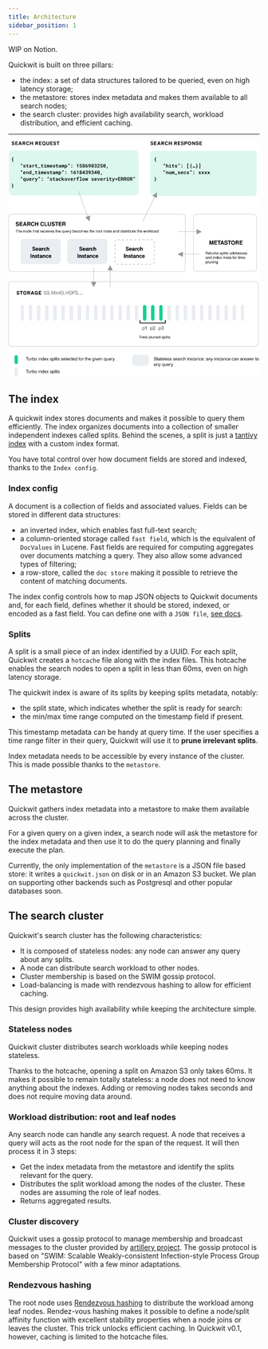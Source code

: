 ```yaml
---
title: Architecture
sidebar_position: 1
---
```


WIP on Notion. 

Quickwit is built on three pillars:
- the index: a set of data structures tailored to be queried, even on high latency storage;
- the metastore: stores index metadata and makes them available to all search nodes;
- the search cluster: provides high availability search, workload distribution, and efficient caching.

[//]: # (Add space with '---' and align image for docusaurus)

---
<div style={{textAlign: 'center'}}>

![Quickwit Architecture](../assets/images/quickwit-architecture.svg)

</div>

## The index

A quickwit index stores documents and makes it possible to query them efficiently.
The index organizes documents into a collection of smaller independent indexes called splits.  Behind the scenes, a split is just a [tantivy index](https://github.com/tantivy-search/tantivy/blob/main/ARCHITECTURE.md#index-and-segments) with a custom index format.

You have total control over how document fields are stored and indexed, thanks to the `Index config`.

### Index config

A document is a collection of fields and associated values. Fields can be stored in different data structures:
- an inverted index, which enables fast full-text search;
- a column-oriented storage called `fast field`, which is the equivalent of `DocValues` in Lucene. Fast fields are required for computing aggregates over documents matching a query. They also allow some advanced types of filtering;
- a row-store, called the `doc store` making it possible to retrieve the content of matching documents.

The index config controls how to map JSON objects to Quickwit documents and, for each field, defines whether it should be stored, indexed, or encoded as a fast field.
You can define one with a `JSON file`, [see docs](../reference/index-config.md).

### Splits

A split is a small piece of an index identified by a UUID. For each split, Quickwit creates a `hotcache` file along with the index files. This hotcache enables the search nodes to open a split in less than 60ms, even on high latency storage.

The quickwit index is aware of its splits by keeping splits metadata, notably:
- the split state, which indicates whether the split is ready for search:
- the min/max time range computed on the timestamp field if present.

This timestamp metadata can be handy at query time. If the user specifies a time range filter in their query, Quickwit will use it to **prune irrelevant splits**.

Index metadata needs to be accessible by every instance of the cluster. This is made possible thanks to the `metastore`.


## The metastore

Quickwit gathers index metadata into a metastore to make them available across the cluster.

For a given query on a given index, a search node will ask the metastore for the index metadata and then use it to do the query planning and finally execute the plan.

Currently, the only implementation of the `metastore` is a JSON file based store: it writes a `quickwit.json` on disk or in an Amazon S3 bucket. We plan on supporting other backends such as Postgresql and other popular databases soon.


## The search cluster

Quickwit's search cluster has the following characteristics:
- It is composed of stateless nodes: any node can answer any query about any splits.
- A node can distribute search workload to other nodes.
- Cluster membership is based on the SWIM gossip protocol.
- Load-balancing is made with rendezvous hashing to allow for efficient caching.

This design provides high availability while keeping the architecture simple.

### Stateless nodes

Quickwit cluster distributes search workloads while keeping nodes stateless.

Thanks to the hotcache, opening a split on Amazon S3 only takes 60ms. It makes it possible to remain totally stateless: a node does not need to know anything about the indexes. Adding or removing nodes takes seconds and does not require moving data around.

### Workload distribution: root and leaf nodes

Any search node can handle any search request. A node that receives a query will acts as the root node for the span of the request. It will then process it in 3 steps:
- Get the index metadata from the metastore and identify the splits relevant for the query.
- Distributes the split workload among the nodes of the cluster. These nodes are assuming the role of leaf nodes.
- Returns aggregated results.

### Cluster discovery

Quickwit uses a gossip protocol to manage membership and broadcast messages to the cluster provided by [artillery project](https://github.com/bastion-rs/artillery/). The gossip protocol is based on "SWIM: Scalable Weakly-consistent Infection-style Process Group Membership Protocol" with a few minor adaptations.


### Rendezvous hashing

The root node uses [Rendezvous hashing](https://en.wikipedia.org/wiki/Rendezvous_hashing) to distribute the workload among leaf nodes. Rendez-vous hashing makes it possible to define a node/split affinity function with excellent stability properties when a node joins or leaves the cluster. This trick unlocks efficient caching. In Quickwit v0.1, however, caching is limited to the hotcache files.
